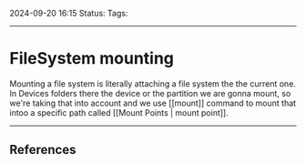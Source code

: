 2024-09-20 16:15
Status:
Tags:
___
# FileSystem mounting

Mounting a file system is literally attaching a file system the the current one.
In Devices folders there the device or the partition we are gonna mount, so we're taking that into account and we use [[mount]] command to mount that intoo a specific path called [[Mount Points | mount point]].



___
## References
